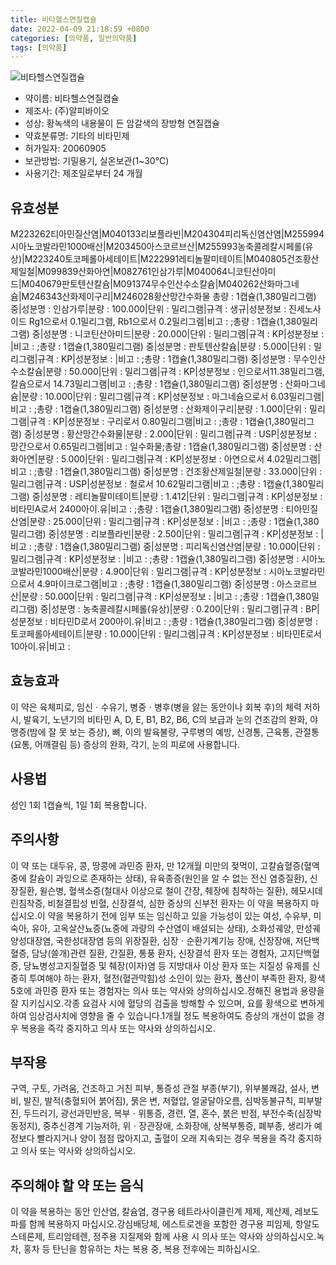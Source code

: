 ```yaml
---
title: 비타헬스연질캡슐
date: 2022-04-09 21:18:59 +0800
categories: [의약품, 일반의약품]
tags: [의약품]
---
```

![비타헬스연질캡슐](https://nedrug.mfds.go.kr/pbp/cmn/itemImageDownload/147427809486700100)

- 약이름: 비타헬스연질캡슐
- 제조사: (주)알피바이오
- 성상: 황녹색의 내용물이 든 암갈색의 장방형 연질캡슐
- 약효분류명: 기타의 비타민제
- 허가일자: 20060905
- 보관방법: 기밀용기, 실온보관(1~30℃)
- 사용기간: 제조일로부터 24 개월
## 유효성분
M223262티아민질산염|M040133리보플라빈|M204304피리독신염산염|M255994시아노코발라민1000배산|M203450아스코르브산|M255993농축콜레칼시페롤(유상)|M223240토코페롤아세테이트|M222991레티놀팔미테이트|M040805건조황산제일철|M099839산화아연|M082761인삼가루|M040064니코틴산아미드|M040679판토텐산칼슘|M091374무수인산수소칼슘|M040262산화마그네슘|M246343산화제이구리|M246028황산망간수화물
총량 : 1캡슐(1,380밀리그램) 중|성분명 : 인삼가루|분량 : 100.000|단위 : 밀리그램|규격 : 생규|성분정보 : 진세노사이드 Rg1으로서 0.1밀리그램, Rb1으로서 0.2밀리그램|비고 : ;총량 : 1캡슐(1,380밀리그램) 중|성분명 : 니코틴산아미드|분량 : 20.000|단위 : 밀리그램|규격 : KP|성분정보 : |비고 : ;총량 : 1캡슐(1,380밀리그램) 중|성분명 : 판토텐산칼슘|분량 : 5.000|단위 : 밀리그램|규격 : KP|성분정보 : |비고 : ;총량 : 1캡슐(1,380밀리그램) 중|성분명 : 무수인산수소칼슘|분량 : 50.000|단위 : 밀리그램|규격 : KP|성분정보 : 인으로서11.38밀리그램, 칼슘으로서 14.73밀리그램|비고 : ;총량 : 1캡슐(1,380밀리그램) 중|성분명 : 산화마그네슘|분량 : 10.000|단위 : 밀리그램|규격 : KP|성분정보 : 마그네슘으로서 6.03밀리그램|비고 : ;총량 : 1캡슐(1,380밀리그램) 중|성분명 : 산화제이구리|분량 : 1.000|단위 : 밀리그램|규격 : KP|성분정보 : 구리로서 0.80밀리그램|비고 : ;총량 : 1캡슐(1,380밀리그램) 중|성분명 : 황산망간수화물|분량 : 2.000|단위 : 밀리그램|규격 : USP|성분정보 : 망간으로서 0.65밀리그램|비고 : 일수화물;총량 : 1캡슐(1,380밀리그램) 중|성분명 : 산화아연|분량 : 5.000|단위 : 밀리그램|규격 : KP|성분정보 : 아연으로서 4.02밀리그램|비고 : ;총량 : 1캡슐(1,380밀리그램) 중|성분명 : 건조황산제일철|분량 : 33.000|단위 : 밀리그램|규격 : USP|성분정보 : 철로서 10.62밀리그램|비고 : ;총량 : 1캡슐(1,380밀리그램) 중|성분명 : 레티놀팔미테이트|분량 : 1.412|단위 : 밀리그램|규격 : KP|성분정보 : 비타민A로서 2400아이.유|비고 : ;총량 : 1캡슐(1,380밀리그램) 중|성분명 : 티아민질산염|분량 : 25.000|단위 : 밀리그램|규격 : KP|성분정보 : |비고 : ;총량 : 1캡슐(1,380밀리그램) 중|성분명 : 리보플라빈|분량 : 2.500|단위 : 밀리그램|규격 : KP|성분정보 : |비고 : ;총량 : 1캡슐(1,380밀리그램) 중|성분명 : 피리독신염산염|분량 : 10.000|단위 : 밀리그램|규격 : KP|성분정보 : |비고 : ;총량 : 1캡슐(1,380밀리그램) 중|성분명 : 시아노코발라민1000배산|분량 : 4.900|단위 : 밀리그램|규격 : KP|성분정보 : 시아노코발라민으로서 4.9마이크로그램|비고 : ;총량 : 1캡슐(1,380밀리그램) 중|성분명 : 아스코르브산|분량 : 50.000|단위 : 밀리그램|규격 : KP|성분정보 : |비고 : ;총량 : 1캡슐(1,380밀리그램) 중|성분명 : 농축콜레칼시페롤(유상)|분량 : 0.200|단위 : 밀리그램|규격 : BP|성분정보 : 비타민D로서 200아이.유|비고 : ;총량 : 1캡슐(1,380밀리그램) 중|성분명 : 토코페롤아세테이트|분량 : 10.000|단위 : 밀리그램|규격 : KP|성분정보 : 비타민E로서 10아이.유|비고 :
## 효능효과
이 약은 육체피로, 임신ㆍ수유기, 병중ㆍ병후(병을 앓는 동안이나 회복 후)의 체력 저하 시, 발육기, 노년기의 비타민 A, D, E, B1, B2, B6, C의 보급과 눈의 건조감의 완화, 야맹증(밤에 잘 못 보는 증상), 뼈, 이의 발육불량, 구루병의 예방, 신경통, 근육통, 관절통(요통, 어깨결림 등) 증상의 완화, 각기, 눈의 피로에 사용합니다.
## 사용법
성인 1회 1캡슐씩, 1일 1회 복용합니다.
## 주의사항
이 약 또는 대두유, 콩, 땅콩에 과민증 환자, 만 12개월 미만의 젖먹이, 고칼슘혈증(혈액중에 칼슘이 과잉으로 존재하는 상태), 유육종증(원인을 알 수 없는 전신 염증질환), 신장질환, 윌슨병, 혈색소증(철대사 이상으로 철이 간장, 췌장에 침착하는 질환), 헤모시데린침착증, 비철결핍성 빈혈, 신장결석, 심한 증상의 신부전 환자는 이 약을 복용하지 마십시오.이 약을 복용하기 전에 임부 또는 임신하고 있을 가능성이 있는 여성, 수유부, 미숙아, 유아, 고옥살산뇨증(뇨중에 과량의 수산염이 배설되는 상태), 소화성궤양, 만성궤양성대장염, 국한성대장염 등의 위장질환, 심장ㆍ순환기계기능 장애, 신장장애, 저단백혈증, 담낭(쓸개)관련 질환, 간질환, 통풍 환자, 신장결석 환자 또는 경험자, 고지단백혈증, 당뇨병성고지질혈증 및 췌장(이자)염 등 지방대사 이상 환자 또는 지질성 유제를 신중히 투여해야 하는 환자, 혈전(혈관막힘)성 소인이 있는 환자, 폴산이 부족한 환자, 황색5호에 과민증 환자 또는 경험자는 의사 또는 약사와 상의하십시오.정해진 용법과 용량을 잘 지키십시오.각종 요검사 시에 혈당의 검출을 방해할 수 있으며, 요를 황색으로 변하게 하여 임상검사치에 영향을 줄 수 있습니다.1개월 정도 복용하여도 증상의 개선이 없을 경우 복용을 즉각 중지하고 의사 또는 약사와 상의하십시오.
## 부작용
구역, 구토, 가려움, 건조하고 거친 피부, 통증성 관절 부종(부기), 위부불쾌감, 설사, 변비, 발진, 발적(충혈되어 붉어짐), 묽은 변, 저혈압, 얼굴달아오름, 심박동불규칙, 피부발진, 두드러기, 광선과민반응, 복부ㆍ위통증, 경련, 열, 혼수, 붉은 반점, 부전수축(심장박동정지), 중추신경계 기능저하, 위ㆍ장관장애, 소화장애, 상복부통증, 폐부종, 생리가 예정보다 빨라지거나 양이 점점 많아지고, 출혈이 오래 지속되는 경우 복용을 즉각 중지하고 의사 또는 약사와 상의하십시오.
## 주의해야 할 약 또는 음식
이 약을 복용하는 동안 인산염, 칼슘염, 경구용 테트라사이클린계 제제, 제산제, 레보도파를 함께 복용하지 마십시오.강심배당체, 에스트로겐을 포함한 경구용 피임제, 항알도스테론제, 트리암테렌, 정주용 지질제와 함께 사용 시 의사 또는 약사와 상의하십시오.녹차, 홍차 등 탄닌을 함유하는 차는 복용 중, 복용 전후에는 피하십시오.

